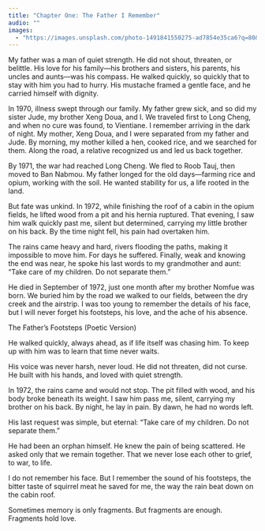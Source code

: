 ```yaml
---
title: "Chapter One: The Father I Remember"
audio: ""
images:
  - "https://images.unsplash.com/photo-1491841550275-ad7854e35ca6?q=80&w=1600&auto=format&fit=crop"
---
```


My father was a man of quiet strength. He did not shout, threaten, or belittle. His love for his family—his brothers and sisters, his parents, his uncles and aunts—was his compass. He walked quickly, so quickly that to stay with him you had to hurry. His mustache framed a gentle face, and he carried himself with dignity.

In 1970, illness swept through our family. My father grew sick, and so did my sister Jude, my brother Xeng Doua, and I. We traveled first to Long Cheng, and when no cure was found, to Vientiane. I remember arriving in the dark of night. My mother, Xeng Doua, and I were separated from my father and Jude. By morning, my mother killed a hen, cooked rice, and we searched for them. Along the road, a relative recognized us and led us back together.

By 1971, the war had reached Long Cheng. We fled to Roob Tauj, then moved to Ban Nabmou. My father longed for the old days—farming rice and opium, working with the soil. He wanted stability for us, a life rooted in the land.

But fate was unkind. In 1972, while finishing the roof of a cabin in the opium fields, he lifted wood from a pit and his hernia ruptured. That evening, I saw him walk quickly past me, silent but determined, carrying my little brother on his back. By the time night fell, his pain had overtaken him.

The rains came heavy and hard, rivers flooding the paths, making it impossible to move him. For days he suffered. Finally, weak and knowing the end was near, he spoke his last words to my grandmother and aunt:
“Take care of my children. Do not separate them.”

He died in September of 1972, just one month after my brother Nomfue was born. We buried him by the road we walked to our fields, between the dry creek and the airstrip. I was too young to remember the details of his face, but I will never forget his footsteps, his love, and the ache of his absence.

The Father’s Footsteps (Poetic Version)

He walked quickly, always ahead, as if life itself was chasing him.
To keep up with him was to learn that time never waits.

His voice was never harsh, never loud.
He did not threaten, did not curse.
He built with his hands, and loved with quiet strength.

In 1972, the rains came and would not stop.
The pit filled with wood, and his body broke beneath its weight.
I saw him pass me, silent, carrying my brother on his back.
By night, he lay in pain. By dawn, he had no words left.

His last request was simple, but eternal:
“Take care of my children. Do not separate them.”

He had been an orphan himself. He knew the pain of being scattered.
He asked only that we remain together.
That we never lose each other to grief, to war, to life.

I do not remember his face.
But I remember the sound of his footsteps,
the bitter taste of squirrel meat he saved for me,
the way the rain beat down on the cabin roof.

Sometimes memory is only fragments.
But fragments are enough.
Fragments hold love.